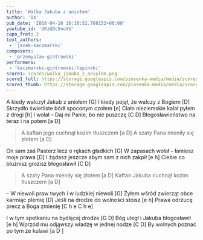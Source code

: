 ```yaml
---
title: 'Walka Jakuba z aniołem'
author: 'DX'
pub_date: '2016-04-10 16:16:52.788152+00:00'
youtube_id: 'dKzGDc5nuYU'
capo_fret: 2
text_authors:
 - 'jacek-kaczmarski'
composers:
 - 'przemyslaw-gintrowski'
performers:
 - 'kaczmarski-gintrowski-lapinski'
score1: scores/walka_jakuba_z_aniolem.png
score1_full: https://storage.googleapis.com/piosenka-media/media/scores/walka_jakuba_z_aniolem.png
score1_thumb: https://storage.googleapis.com/piosenka-media/media/scores/walka_jakuba_z_aniolem.png.180x0_q85_upscale.png
---
```


A kiedy walczył Jakub z aniołem [G]
I kiedy pojął, że walczy z Bogiem [D]
Skrzydło świetliste bódł spoconym czołem [e]
Ciało nieziemskie kalał pyłem z drogi [h]
I wołał – Daj mi Panie, bo nie puszczę [C D]
Błogosławieństwo na teraz i na potem [a D]

>A kaftan jego cuchnął kozim tłuszczem [a D]
>A szaty Pana mieniły się złotem [a D]

On sam zaś Pasterz lecz o rękach gładkich [G]
W zapasach wołał – łamiesz moje prawa [D]
I żądasz jeszcze abym sam z nich zakpił [e h]
Ciebie co bluźnisz grozisz błogosławił [C D]

>A szaty Pana mieniły się złotem [a D]
>Kaftan Jakuba cuchnął kozim tłuszczem [a D]

– W niewoli praw twych i w ludzkiej niewoli [G]
Żyłem wśród zwierząt obce karmiąc plemię [D]
Jeśli na drodze do wolności stoisz [e h]
Prawa odrzucę precz a Boga zmienię [C h e C h e]

I w tym spotkaniu na bydlęcej drodze [G D]
Bóg uległ i Jakuba błogosławił [e h]
Wprzód mu odjąwszy władzę w jednej nodze [C D]
By wolnych poznać po tym że kulawi [a D ]